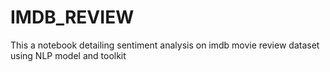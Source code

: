 # IMDB_REVIEW
This a notebook detailing sentiment analysis on imdb movie review dataset using NLP model and toolkit 
